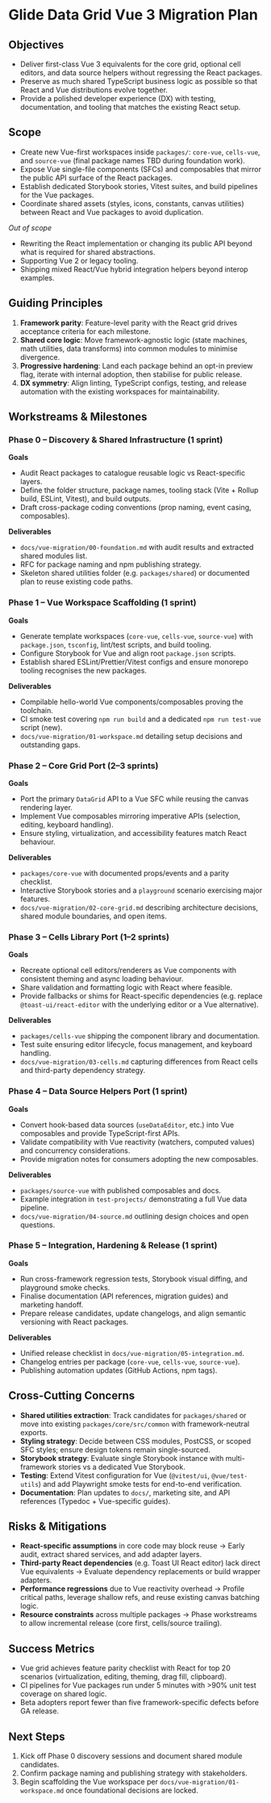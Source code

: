 # Glide Data Grid Vue 3 Migration Plan

## Objectives
- Deliver first-class Vue 3 equivalents for the core grid, optional cell editors, and data source helpers without regressing the React packages.
- Preserve as much shared TypeScript business logic as possible so that React and Vue distributions evolve together.
- Provide a polished developer experience (DX) with testing, documentation, and tooling that matches the existing React setup.

## Scope
- Create new Vue-first workspaces inside `packages/`: `core-vue`, `cells-vue`, and `source-vue` (final package names TBD during foundation work).
- Expose Vue single-file components (SFCs) and composables that mirror the public API surface of the React packages.
- Establish dedicated Storybook stories, Vitest suites, and build pipelines for the Vue packages.
- Coordinate shared assets (styles, icons, constants, canvas utilities) between React and Vue packages to avoid duplication.

_Out of scope_
- Rewriting the React implementation or changing its public API beyond what is required for shared abstractions.
- Supporting Vue 2 or legacy tooling.
- Shipping mixed React/Vue hybrid integration helpers beyond interop examples.

## Guiding Principles
1. **Framework parity**: Feature-level parity with the React grid drives acceptance criteria for each milestone.
2. **Shared core logic**: Move framework-agnostic logic (state machines, math utilities, data transforms) into common modules to minimise divergence.
3. **Progressive hardening**: Land each package behind an opt-in preview flag, iterate with internal adoption, then stabilise for public release.
4. **DX symmetry**: Align linting, TypeScript configs, testing, and release automation with the existing workspaces for maintainability.

## Workstreams & Milestones

### Phase 0 – Discovery & Shared Infrastructure (1 sprint)
**Goals**
- Audit React packages to catalogue reusable logic vs React-specific layers.
- Define the folder structure, package names, tooling stack (Vite + Rollup build, ESLint, Vitest), and build outputs.
- Draft cross-package coding conventions (prop naming, event casing, composables).

**Deliverables**
- `docs/vue-migration/00-foundation.md` with audit results and extracted shared modules list.
- RFC for package naming and npm publishing strategy.
- Skeleton shared utilities folder (e.g. `packages/shared`) or documented plan to reuse existing code paths.

### Phase 1 – Vue Workspace Scaffolding (1 sprint)
**Goals**
- Generate template workspaces (`core-vue`, `cells-vue`, `source-vue`) with `package.json`, `tsconfig`, lint/test scripts, and build tooling.
- Configure Storybook for Vue and align root `package.json` scripts.
- Establish shared ESLint/Prettier/Vitest configs and ensure monorepo tooling recognises the new packages.

**Deliverables**
- Compilable hello-world Vue components/composables proving the toolchain.
- CI smoke test covering `npm run build` and a dedicated `npm run test-vue` script (new).
- `docs/vue-migration/01-workspace.md` detailing setup decisions and outstanding gaps.

### Phase 2 – Core Grid Port (2–3 sprints)
**Goals**
- Port the primary `DataGrid` API to a Vue SFC while reusing the canvas rendering layer.
- Implement Vue composables mirroring imperative APIs (selection, editing, keyboard handling).
- Ensure styling, virtualization, and accessibility features match React behaviour.

**Deliverables**
- `packages/core-vue` with documented props/events and a parity checklist.
- Interactive Storybook stories and a `playground` scenario exercising major features.
- `docs/vue-migration/02-core-grid.md` describing architecture decisions, shared module boundaries, and open items.

### Phase 3 – Cells Library Port (1–2 sprints)
**Goals**
- Recreate optional cell editors/renderers as Vue components with consistent theming and async loading behaviour.
- Share validation and formatting logic with React where feasible.
- Provide fallbacks or shims for React-specific dependencies (e.g. replace `@toast-ui/react-editor` with the underlying editor or a Vue alternative).

**Deliverables**
- `packages/cells-vue` shipping the component library and documentation.
- Test suite ensuring editor lifecycle, focus management, and keyboard handling.
- `docs/vue-migration/03-cells.md` capturing differences from React cells and third-party dependency strategy.

### Phase 4 – Data Source Helpers Port (1 sprint)
**Goals**
- Convert hook-based data sources (`useDataEditor`, etc.) into Vue composables and provide TypeScript-first APIs.
- Validate compatibility with Vue reactivity (watchers, computed values) and concurrency considerations.
- Provide migration notes for consumers adopting the new composables.

**Deliverables**
- `packages/source-vue` with published composables and docs.
- Example integration in `test-projects/` demonstrating a full Vue data pipeline.
- `docs/vue-migration/04-source.md` outlining design choices and open questions.

### Phase 5 – Integration, Hardening & Release (1 sprint)
**Goals**
- Run cross-framework regression tests, Storybook visual diffing, and playground smoke checks.
- Finalise documentation (API references, migration guides) and marketing handoff.
- Prepare release candidates, update changelogs, and align semantic versioning with React packages.

**Deliverables**
- Unified release checklist in `docs/vue-migration/05-integration.md`.
- Changelog entries per package (`core-vue`, `cells-vue`, `source-vue`).
- Publishing automation updates (GitHub Actions, npm tags).

## Cross-Cutting Concerns
- **Shared utilities extraction**: Track candidates for `packages/shared` or move into existing `packages/core/src/common` with framework-neutral exports.
- **Styling strategy**: Decide between CSS modules, PostCSS, or scoped SFC styles; ensure design tokens remain single-sourced.
- **Storybook strategy**: Evaluate single Storybook instance with multi-framework stories vs a dedicated Vue Storybook.
- **Testing**: Extend Vitest configuration for Vue (`@vitest/ui`, `@vue/test-utils`) and add Playwright smoke tests for end-to-end verification.
- **Documentation**: Plan updates to `docs/`, marketing site, and API references (Typedoc + Vue-specific guides).

## Risks & Mitigations
- **React-specific assumptions** in core code may block reuse → Early audit, extract shared services, and add adapter layers.
- **Third-party React dependencies** (e.g. Toast UI React editor) lack direct Vue equivalents → Evaluate dependency replacements or build wrapper adapters.
- **Performance regressions** due to Vue reactivity overhead → Profile critical paths, leverage shallow refs, and reuse existing canvas batching logic.
- **Resource constraints** across multiple packages → Phase workstreams to allow incremental release (core first, cells/source trailing).

## Success Metrics
- Vue grid achieves feature parity checklist with React for top 20 scenarios (virtualization, editing, theming, drag fill, clipboard).
- CI pipelines for Vue packages run under 5 minutes with >90% unit test coverage on shared logic.
- Beta adopters report fewer than five framework-specific defects before GA release.

## Next Steps
1. Kick off Phase 0 discovery sessions and document shared module candidates.
2. Confirm package naming and publishing strategy with stakeholders.
3. Begin scaffolding the Vue workspace per `docs/vue-migration/01-workspace.md` once foundational decisions are locked.
